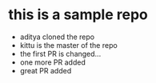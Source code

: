 # this is a sample repo

- aditya cloned the repo
- kittu is the master of the repo
- the first PR is changed...
- one more PR added
- great PR added
